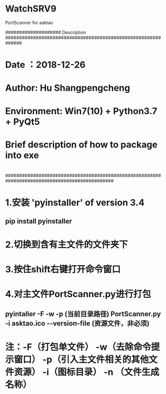 # WatchSRV9
PortScanner for asktao

#################### Description ##############################################################
#						                                          #
#		            Date ：2018-12-26		                 #
#	             Author: Hu Shangpengcheng	            #
#         Environment: Win7(10) + Python3.7 + PyQt5   #
#      Brief description of how to package into exe   #
#						                                          #
###############################################################################################						      

# 1.安装 'pyinstaller' of version 3.4

## pip install pyinstaller

# 2.切换到含有主文件的文件夹下

# 3.按住shift右键打开命令窗口

# 4.对主文件PortScanner.py进行打包

## pyintaller -F -w -p (当前目录路径) PortScanner.py -i asktao.ico --version-file (资源文件，非必须)

# 注：-F（打包单文件） -w（去除命令提示窗口） -p（引入主文件相关的其他文件资源） -i（图标目录） -n （文件生成名称）
